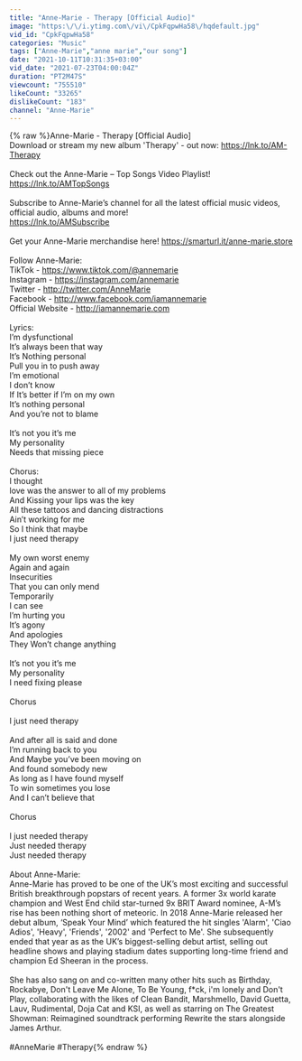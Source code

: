 ```yaml
---
title: "Anne-Marie - Therapy [Official Audio]"
image: "https:\/\/i.ytimg.com\/vi\/CpkFqpwHa58\/hqdefault.jpg"
vid_id: "CpkFqpwHa58"
categories: "Music"
tags: ["Anne-Marie","anne marie","our song"]
date: "2021-10-11T10:31:35+03:00"
vid_date: "2021-07-23T04:00:04Z"
duration: "PT2M47S"
viewcount: "755510"
likeCount: "33265"
dislikeCount: "183"
channel: "Anne-Marie"
---
```

{% raw %}Anne-Marie - Therapy [Official Audio] <br />Download or stream my new album 'Therapy' - out now: <a rel="nofollow" target="blank" href="https://lnk.to/AM-Therapy">https://lnk.to/AM-Therapy</a><br /><br />Check out the Anne-Marie – Top Songs Video Playlist! <br /><a rel="nofollow" target="blank" href="https://lnk.to/AMTopSongs">https://lnk.to/AMTopSongs</a><br /><br />Subscribe to Anne-Marie’s channel for all the latest official music videos, official audio, albums and more! <br /><a rel="nofollow" target="blank" href="https://lnk.to/AMSubscribe">https://lnk.to/AMSubscribe</a><br /><br />Get your Anne-Marie merchandise here! <a rel="nofollow" target="blank" href="https://smarturl.it/anne-marie.store">https://smarturl.it/anne-marie.store</a><br /><br />Follow Anne-Marie:<br />TikTok - <a rel="nofollow" target="blank" href="https://www.tiktok.com/@annemarie">https://www.tiktok.com/@annemarie</a> <br />Instagram - <a rel="nofollow" target="blank" href="https://instagram.com/annemarie">https://instagram.com/annemarie</a> <br />Twitter - <a rel="nofollow" target="blank" href="http://twitter.com/AnneMarie">http://twitter.com/AnneMarie</a> <br />Facebook - <a rel="nofollow" target="blank" href="http://www.facebook.com/iamannemarie">http://www.facebook.com/iamannemarie</a><br />Official Website - <a rel="nofollow" target="blank" href="http://iamannemarie.com">http://iamannemarie.com</a><br /><br />Lyrics:<br />I’m dysfunctional<br />It’s always been that way<br />It’s Nothing personal<br />Pull you in to push away<br />I’m emotional<br />I don’t know<br />If It’s better if I’m on my own<br />It’s nothing personal<br />And you’re not to blame<br /><br />It’s not you it’s me<br />My personality<br />Needs that missing piece<br /><br />Chorus:<br />I thought <br />love was the answer to all of my problems<br />And Kissing your lips was the key<br />All these tattoos and dancing distractions<br />Ain’t working for me<br />So I think that maybe<br />I just need therapy<br /><br />My own worst enemy <br />Again and again<br />Insecurities<br />That you can only mend<br />Temporarily<br />I can see<br />I’m hurting you<br />It’s agony<br />And apologies<br />They Won’t change anything<br /><br />It’s not you it’s me<br />My personality <br />I need fixing please<br /><br />Chorus<br /><br />I just need therapy<br /><br />And after all is said and done<br />I’m running back to you<br />And Maybe you’ve been moving on<br />And found somebody new<br />As long as I have found myself<br />To win sometimes you lose<br />And I can’t believe that<br /><br />Chorus<br /><br />I just needed therapy <br />Just needed therapy<br />Just needed therapy<br /><br />About Anne-Marie:<br />Anne-Marie has proved to be one of the UK’s most exciting and successful British breakthrough popstars of recent years. A former 3x world karate champion and West End child star-turned 9x BRIT Award nominee, A-M’s rise has been nothing short of meteoric. In 2018 Anne-Marie released her debut album, ‘Speak Your Mind’ which featured the hit singles 'Alarm', 'Ciao Adios', 'Heavy', 'Friends', '2002' and 'Perfect to Me'. She subsequently ended that year as as the UK’s biggest-selling debut artist, selling out headline shows and playing stadium dates supporting long-time friend and champion Ed Sheeran in the process.<br /><br />She has also sang on and co-written many other hits such as Birthday, Rockabye, Don't Leave Me Alone,  To Be Young, f*ck, i'm lonely and Don't Play, collaborating with the likes of Clean Bandit, Marshmello, David Guetta, Lauv, Rudimental, Doja Cat and KSI, as well as starring on The Greatest Showman: Reimagined soundtrack performing Rewrite the stars alongside James Arthur.<br /> <br />#AnneMarie #Therapy{% endraw %}
